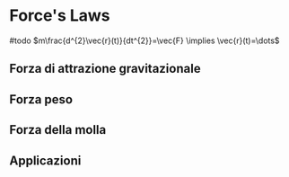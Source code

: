 # Force's Laws
#todo
$m\frac{d^{2}\vec{r}(t)}{dt^{2}}=\vec{F} \implies \vec{r}(t)=\dots$

## Forza di attrazione gravitazionale
## Forza peso
## Forza della molla

## Applicazioni
###